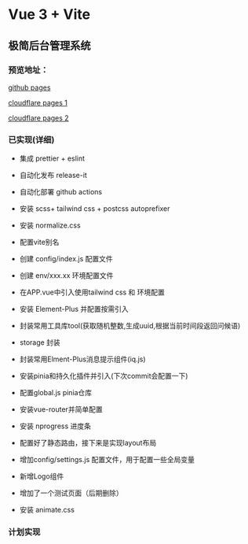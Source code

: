 # Vue 3 + Vite

## 极简后台管理系统

### 预览地址：
[github pages](https://marioliu2001.github.io/vue3-iqoo-admin-easy-template)

[cloudflare pages 1](https://vue3-iqoo-admin-easy-template.mario167.onflashdrive.app)

[cloudflare pages 2](https://vue3-iqoo-admin-easy-template.pages.dev)

### 已实现(详细)

- 集成 prettier + eslint
- 自动化发布 release-it
- 自动化部署 github actions

- 安装 scss+ tailwind css + postcss autoprefixer
- 安装 normalize.css
- 配置vite别名
- 创建 config/index.js 配置文件
- 创建 env/xxx.xx 环境配置文件
- 在APP.vue中引入使用tailwind css 和 环境配置

- 安装 Element-Plus 并配置按需引入
- 封装常用工具库tool(获取随机整数,生成uuid,根据当前时间段返回问候语)
- storage 封装
- 封装常用Elment-Plus消息提示组件(iq.js)
- 安装pinia和持久化插件并引入(下次commit会配置一下)

- 配置global.js pinia仓库
- 安装vue-router并简单配置
- 安装 nprogress 进度条
- 配置好了静态路由，接下来是实现layout布局

- 增加config/settings.js 配置文件，用于配置一些全局变量
- 新增Logo组件
- 增加了一个测试页面（后期删除）

- 安装 animate.css

### 计划实现
